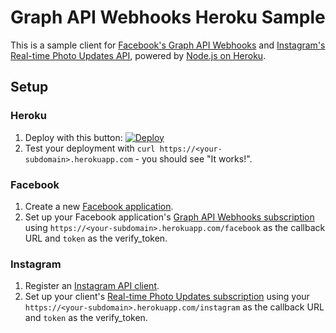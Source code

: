 # Graph API Webhooks Heroku Sample

This is a sample client for [Facebook's Graph API Webhooks](https://developers.facebook.com/docs/graph-api/webhooks/) and [Instagram's Real-time Photo Updates API](https://instagram.com/developer/realtime/), powered by [Node.js on Heroku](https://devcenter.heroku.com/articles/getting-started-with-nodejs).

## Setup

### Heroku
1. Deploy with this button: [![Deploy](https://www.herokucdn.com/deploy/button.svg)](https://heroku.com/deploy)
1. Test your deployment with `curl https://<your-subdomain>.herokuapp.com` - you should see "It works!".


### Facebook
1. Create a new [Facebook application](https://developers.facebook.com/apps).
1. Set up your Facebook application's [Graph API Webhooks subscription](https://developers.facebook.com/docs/graph-api/webhooks/#setup) using `https://<your-subdomain>.herokuapp.com/facebook` as the callback URL and `token` as the verify_token.

### Instagram
1. Register an [Instagram API client](https://instagram.com/developer/clients/manage/).
1. Set up your client's [Real-time Photo Updates subscription](https://instagram.com/developer/realtime/) using your `https://<your-subdomain>.herokuapp.com/instagram` as the callback URL and `token` as the verify_token.
